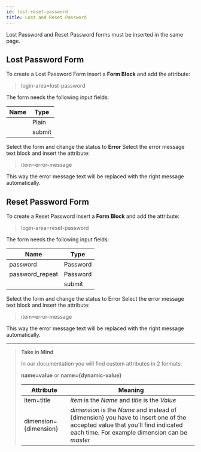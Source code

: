 ```yaml
---
id: lost-reset-password
title: Lost and Reset Password
---
```


Lost Password and Reset Password forms must be inserted in the same page.

## Lost Password Form

To create a Lost Password Form insert a **Form Block** and add the attribute:

> login-area=lost-password

The form needs the following input fields: 

 **Name**             | **Type** | 
 -------------        | --------------- |
 |            | Plain | REQUIRED
  |                         | submit |

Select the form and change the status to **Error**
Select the error message text block and insert the attribute:

> item=error-message

This way the error message text will be replaced with the right message automatically.


## Reset Password Form

To create a Reset Password insert a **Form Block** and add the attribute:

> login-area=reset-password

The form needs the following input fields: 

 **Name**             | **Type** | 
 -------------        | --------------- |
 | password           | Password | REQUIRED
 | password_repeat | Password | REQUIRED
 |                         | submit |

Select the form and change the status to Error
Select the error message text block and insert the attribute:

> item=error-message

This way the error message text will be replaced with the right message automatically.



---------
> **Take in Mind**
>
> In our documentation you will find custom attributes in 2 formats:
>
> **name=value** or **name={dynamic-value}**
>
>
> **Attribute**             | **Meaning** | 
> -------------             | --------------- |
> | item=title              | *item* is the *Name* and *title* is the *Value* |
> | dimension={dimension}   | *dimension* is the *Name* and instead of {dimension} you have to insert one of the accepted value that you'll find indicated each time. For example dimension can be *master*|

